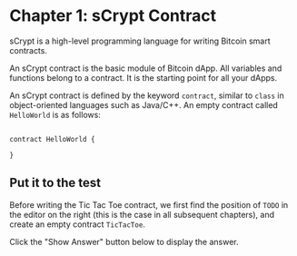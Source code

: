 # Chapter 1: sCrypt Contract

sCrypt is a high-level programming language for writing Bitcoin smart contracts.

An sCrypt contract is the basic module of Bitcoin dApp. All variables and functions belong to a contract. It is the starting point for all your dApps.

An sCrypt contract is defined by the keyword `contract`, similar to `class` in object-oriented languages such as Java/C++. An empty contract called `HelloWorld` is as follows:

```

contract HelloWorld {

}

```

## Put it to the test

Before writing the Tic Tac Toe contract, we first find the position of `TODO` in the editor on the right (this is the case in all subsequent chapters), and create an empty contract `TicTacToe`.

Click the "Show Answer" button below to display the answer.
